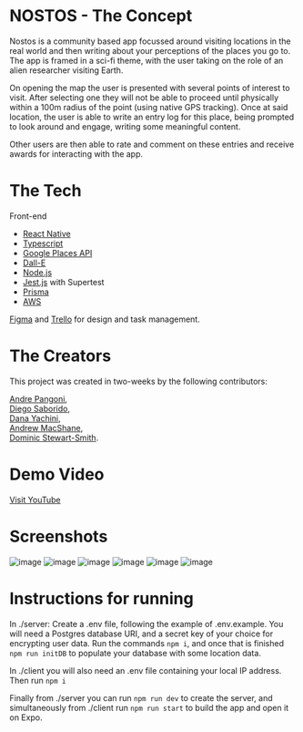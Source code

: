 # NOSTOS - The Concept

Nostos is a community based app focussed around visiting locations in the real world and then writing about your perceptions of the places you go to. The app is framed in a sci-fi theme, with the user taking on the role of an alien researcher visiting Earth.

On opening the map the user is presented with several points of interest to visit. After selecting one they will not be able to proceed until physically within a 100m radius of the point (using native GPS tracking). Once at said location, the user is able to write an entry log for this place, being prompted to look around and engage, writing some meaningful content.

Other users are then able to rate and comment on these entries and receive awards for interacting with the app.

# The Tech

Front-end  
- [React Native](https://reactnative.dev/)
- [Typescript](https://www.typescriptlang.org/)
- [Google Places API](https://developers.google.com/maps)
- [Dall-E](https://openai.com/dall-e-2)
- [Node.js](https://nodejs.org/en)
- [Jest.js](https://jestjs.io/) with Supertest  
- [Prisma](https://www.prisma.io/)
- [AWS](https://aws.amazon.com/)

[Figma](https://www.figma.com/) and [Trello](https://trello.com/) for design and task management.  

# The Creators

This project was created in two-weeks by the following contributors:

[Andre Pangoni](https://github.com/andreeeeh),  
[Diego Saborido](https://github.com/diegoss-github),  
[Dana Yachini](https://github.com/DanaYachini),  
[Andrew MacShane](https://github.com/amacsha),  
[Dominic Stewart-Smith](https://github.com/dominicstewartsmith).  

# Demo Video

[Visit YouTube](https://youtu.be/tUzWbjgdQwU)

# Screenshots
![image](https://github.com/andreeeeh/nostos/assets/144232373/ee40e272-74ca-4cf0-b785-50db5d3f2712)
![image](https://github.com/andreeeeh/nostos/assets/144232373/2982b00b-ceed-4a83-8215-a98d1dccedc5)
![image](https://github.com/andreeeeh/nostos/assets/144232373/7ca108e6-3d1a-48d0-a7bb-5a0a9f18d7e1)
![image](https://github.com/andreeeeh/nostos/assets/144232373/bd978494-5d76-4c0b-be0c-efc0620f1fb4)
![image](https://github.com/andreeeeh/nostos/assets/144232373/932c1de4-37d4-4fa2-9eea-67950ee58c97)
![image](https://github.com/andreeeeh/nostos/assets/144232373/24003d47-a09b-4a5c-b4a6-c3286cc6d3f5)

# Instructions for running

In ./server:
Create a .env file, following the example of .env.example.
You will need a Postgres database URI, and a secret key of your choice for encrypting user data.
Run the commands `npm i`, and once that is finished `npm run initDB` to populate your database with some location data.

In ./client you will also need an .env file containing your local IP address.
Then run `npm i`

Finally from ./server you can run `npm run dev` to create the server, and simultaneously from ./client run `npm run start` to build the app and open it on Expo.
